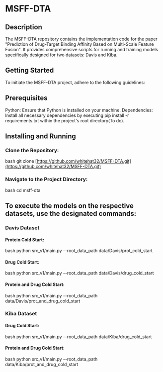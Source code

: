 # MSFF-DTA

## Description
The MSFF-DTA repository contains the implementation code for the paper "Prediction of Drug-Target Binding Affinity Based on Multi-Scale Feature Fusion". It provides comprehensive scripts for running and training models specifically designed for two datasets: Davis and Kiba.

## Getting Started
To initiate the MSFF-DTA project, adhere to the following guidelines:

## Prerequisites
Python: Ensure that Python is installed on your machine.
Dependencies: Install all necessary dependencies by executing pip install -r requirements.txt within the project's root directory(To do).

## Installing and Running
### Clone the Repository:
bash
git clone [https://github.com/whitehat32/MSFF-DTA.git](https://github.com/whitehat32/MSFF-DTA.git)


### Navigate to the Project Directory:
bash
cd msff-dta

## To execute the models on the respective datasets, use the designated commands:
### Davis Dataset
#### Protein Cold Start:
bash
python src_v1/main.py --root_data_path data/Davis/prot_cold_start
#### Drug Cold Start:
bash
python src_v1/main.py --root_data_path data/Davis/drug_cold_start
#### Protein and Drug Cold Start:
bash
python src_v1/main.py --root_data_path data/Davis/prot_and_drug_cold_start

### Kiba Dataset
#### Drug Cold Start:
bash
python src_v1/main.py --root_data_path data/Kiba/drug_cold_start
#### Protein and Drug Cold Start:
bash
python src_v1/main.py --root_data_path data/Kiba/prot_and_drug_cold_start



